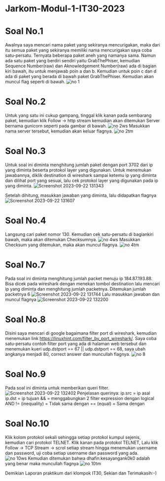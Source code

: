 # Jarkom-Modul-1-IT30-2023

# Soal No.1
Awalnya saya mencari nama paket yang sekiranya mencurigakan, maka dari itu semua paket yang sekiranya memiliki nama mencurigakan saya coba satu-persatu. Ternyata beberapa paket aneh yang namanya sama. Namun ada satu paket yang berdiri sendiri yaitu GrabThePhiser, kemudian Sequence Number(raw) dan Aknowledgement Number(raw) ada di bagian kiri bawah, itu untuk menjawab poin a dan b. Kemudian untuk poin c dan d ada di paket yang berada di bawah paket GrabThePhiser. Kemudian akan muncul flag seperti di bawah.
![no 1](https://github.com/who170845/Jarkom-Modul-1-IT30-2023/assets/113872836/5a0dd28f-f331-41bb-8718-627696cebc18)

# Soal No.2
Untuk yang satu ini cukup gampang, tinggal klik kanan pada sembarang paket, kemudian klik Follow → http stream kemudian akan ditemukan Server bernama gunicorn seperti pada gambar di bawah.
![no 2ws](https://github.com/who170845/Jarkom-Modul-1-IT30-2023/assets/113872836/3c19876e-c54e-40ff-9697-5e7c52319d34)
Masukkan nama server tersebut, kemudian akan keluar flagnya.
![no 2tm](https://github.com/who170845/Jarkom-Modul-1-IT30-2023/assets/113872836/8da95c18-92fb-4431-95a7-bf73101d4849)

# Soal No.3
Untuk soal ini diminta menghitung jumlah paket dengan port 3702 dari ip yang diminta beserta protokol layer yang digunakan. Untuk menemukan jawabannya, diklik destination di wireshark sampai ketemu ip yang diminta dan dilihat port yang sesuai, lalu cek protokol layer yang digunakan pada ip yang diminta.
![Screenshot 2023-09-22 131343](https://github.com/who170845/Jarkom-Modul-1-IT30-2023/assets/71119774/634a89ec-9741-473d-b334-e1c192c2eb8d)

Setelah dihitung, masukkan jawaban yang diminta, lalu didapatkan flagnya 
![Screenshot 2023-09-22 131607](https://github.com/who170845/Jarkom-Modul-1-IT30-2023/assets/71119774/bab59bf4-b586-41bc-9e71-6c2f440a47f7)

# Soal No.4
Langsung cari paket nomor 130. Kemudian cek satu-persatu di bagiankiri bawah, maka akan ditemukan Checksumnya.
![no 4ws](https://github.com/who170845/Jarkom-Modul-1-IT30-2023/assets/113872836/2af25ec4-9fc0-45bf-926b-6d636ec22c16)
Masukkan Checksum yang ditemukan, maka akan muncul flagnya.
![no 4tm](https://github.com/who170845/Jarkom-Modul-1-IT30-2023/assets/113872836/ace62c2c-ab2c-4444-9b09-873401bb71a3)

# Soal No.7 
Pada soal ini diminta menghitung jumlah packet menuju ip 184.87.193.88. Bisa dicek pada wireshark dengan menekan tombol destination lalu mencari ip yang diminta dan menghitung jumlah packetnya. Ditemukan jumlah packetnya 6
![Screenshot 2023-09-22 131744](https://github.com/who170845/Jarkom-Modul-1-IT30-2023/assets/71119774/d9dd1c82-53c4-480a-898d-85948c7b2926)
Lalu masukkan jawaban dan muncul flagnya
![Screenshot 2023-09-22 132200](https://github.com/who170845/Jarkom-Modul-1-IT30-2023/assets/71119774/dc53cbfa-8c3c-430b-9dfc-63df9eddd827)


# Soal No.8
Disini saya mencari di google bagaimana filter port di wireshark, kemudian menemukan link https://linuxhint.com/filter_by_port_wireshark/. Saya coba satu-persatu contoh filter port yang ada di halaman web tersebut dan menemukan kueri udp.dstport == 67 || udp.dstport == 68, saya ubah angkanya menjadi 80, correct answer dan muncullah flagnya.
![no 8](https://github.com/who170845/Jarkom-Modul-1-IT30-2023/assets/113872836/9c04ced9-3583-4baf-806f-200ff1b65753)

# Soal No.9
Pada soal ini diminta untuk memberikan queri filter. 
![Screenshot 2023-09-22 132402](https://github.com/who170845/Jarkom-Modul-1-IT30-2023/assets/71119774/07fdfd29-7d00-4a78-8c5d-1c008b6fa072)
Penjelasan querinya:
ip.src = ip asal
ip.dst = ip tujuan 
&& = menggabungkan 2 filter expression dengan logical AND
!= (inequality) = Tidak sama dengan
== (equal) = Sama dengan

# Soal No.10
Klik kolom protokol sekali sehingga setiap protokol kumpul sejenis, kemudian cari protokol TELNET. Klik kanan pada protokol TELNET, Lalu klik Follow → TCP Stream → scrol setiap stream hingga menemukan username dan password, uji coba setiap username dan password yang ada.
![no 10ws](https://github.com/who170845/Jarkom-Modul-1-IT30-2023/assets/113872836/92abded0-5b4e-44a9-9dbf-40c715b5f5c1)
Kemudian ditemukan bahwa dhafin:kesayangank0k0 adalah yang benar maka muncullah flagnya
![no 10tm](https://github.com/who170845/Jarkom-Modul-1-IT30-2023/assets/113872836/f3968adc-6110-41c5-9564-8d5a95dcba86)

Demikian Laporan praktikum dari klompok IT30, Sekian dan Terimakasih:-)




